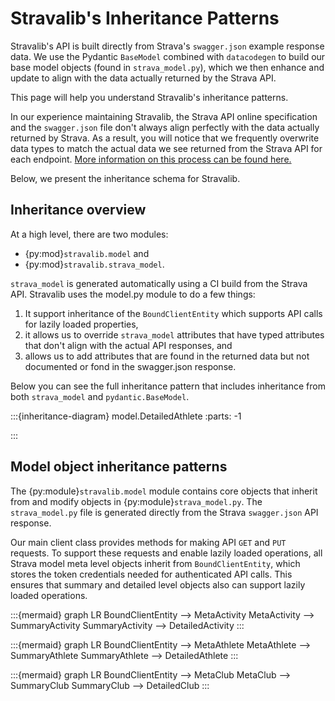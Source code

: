 # Stravalib's Inheritance Patterns

Stravalib's API is built directly from Strava's `swagger.json` example response
data. We use the Pydantic `BaseModel` combined with `datacodegen` to build our
base model objects (found in `strava_model.py`), which we then enhance and
update to align with the data actually returned by the Strava API.

This page will help you understand Stravalib's inheritance patterns.

In our experience maintaining Stravalib, the Strava API online specification
and the `swagger.json` file don't always align perfectly with the data actually
returned by Strava. As a result, you will notice that we frequently overwrite
data types to match the actual data we see returned from the Strava API for
each endpoint. [More information on this process can be found here.](ci_api_updates)

Below, we present the inheritance schema for Stravalib.

## Inheritance overview

At a high level, there are two modules:

* {py:mod}`stravalib.model` and
* {py:mod}`stravalib.strava_model`.

`strava_model` is generated automatically using a CI build from the Strava API.
Stravalib uses the model.py module to do a few things:

1. It support inheritance of the `BoundClientEntity` which supports API calls for lazily loaded properties,
2. it allows us to override `strava_model` attributes that have typed attributes that don't align with the actual API responses, and
3. allows us to add attributes that are found in the returned data but not documented or fond in the swagger.json response.

Below you can see the full inheritance pattern that includes inheritance from both `strava_model` and `pydantic.BaseModel`.

:::{inheritance-diagram} model.DetailedAthlete
:parts: -1

:::

## Model object inheritance patterns

The {py:module}`stravalib.model` module contains core objects that inherit
from and modify objects in {py:module}`strava_model.py`. The `strava_model.py`
file is generated directly from the Strava `swagger.json` API response.

Our main client class provides methods for making API `GET` and `PUT`
requests. To support these requests and enable lazily loaded operations, all
Strava model meta level objects inherit from `BoundClientEntity`, which stores the token
credentials needed for authenticated API calls. This ensures that summary and detailed level objects also can support lazily loaded operations.

:::{mermaid}
    graph LR
    BoundClientEntity --> MetaActivity
    MetaActivity --> SummaryActivity
    SummaryActivity --> DetailedActivity
:::

:::{mermaid}
    graph LR
    BoundClientEntity --> MetaAthlete
    MetaAthlete --> SummaryAthlete
    SummaryAthlete --> DetailedAthlete
:::

:::{mermaid}
    graph LR
    BoundClientEntity --> MetaClub
    MetaClub --> SummaryClub
    SummaryClub --> DetailedClub
:::
